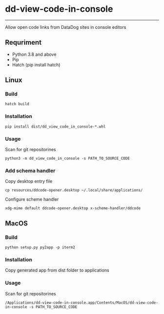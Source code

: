 # dd-view-code-in-console
-----
Allow open code links from DataDog sites in console editors

## Requriment
* Python 3.8 and above
* Pip
* Hatch (pip install hatch)

## Linux
### Build
```console
hatch build
```

### Installation

```console
pip install dist/dd_view_code_in_console-*.whl
```

### Usage
Scan for git repositorines
```console
python3 -m dd_view_code_in_console -s PATH_TO_SOURCE_CODE
```

### Add schema handler
Copy desktop entry file
```console
cp resources/ddcode-opener.desktop ~/.local/share/applications/
```
Configure scheme handler
```console
xdg-mime default ddcode-opener.desktop x-scheme-handler/ddcode
```
## MacOS
### Build
```console
python setup.py py2app -p iterm2
```

### Installation

Copy generated app from dist folder to applications

### Usage
Scan for git repositorines
```console
/Applications/dd-view-code-in-console.app/Contents/MacOS/dd-view-code-in-console -s PATH_TO_SOURCE_CODE 
```
